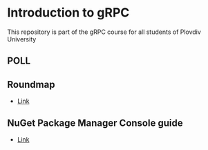 # Introduction to gRPC
This repository is part of the gRPC course for all students of Plovdiv University


## POLL


## Roundmap
* [Link](https://miro.com/app/board/uXjVM1oZ20o=/?share_link_id=86724005565)


## NuGet Package Manager Console guide
* [Link](https://github.com/pkyurkchiev/grpc/tree/master/documentations/nuget-console.md)

